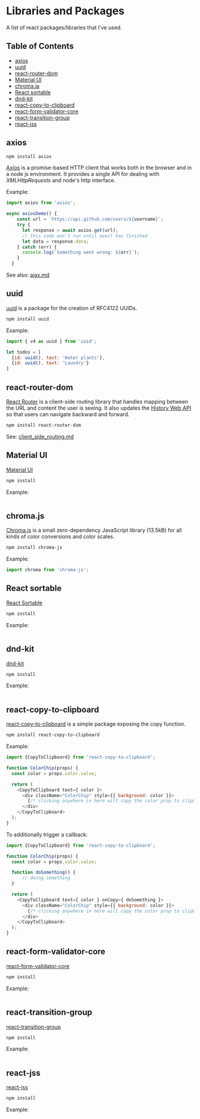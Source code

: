 # Libraries and Packages

A list of react packages/libraries that I've used.


## Table of Contents

<!-- toc -->

- [axios](#axios)
- [uuid](#uuid)
- [react-router-dom](#react-router-dom)
- [Material UI](#material-ui)
- [chroma.ja](#chromaja)
- [React sortable](#react-sortable)
- [dnd-kit](#dnd-kit)
- [react-copy-to-clipboard](#react-copy-to-clipboard)
- [react-form-validator-core](#react-form-validator-core)
- [react-transition-group](#react-transition-group)
- [react-jss](#react-jss)

<!-- tocstop -->

## axios

```bash
npm install axios
```

[Axios](https://github.com/axios/axios) is a promise-based HTTP client that works both in the browser and in a node js environment. It provides a single API for dealing with *XMLHttpRequests* and node's http interface.

Example:

```javascript
import axios from 'axios';

async axiosDemo() {
    const url = `https://api.github.com/users/${username}`;
    try {
      let response = await axios.get(url);
      // this code won't run until await has finished
      let data = response.data;
    } catch (err) {
      console.log(`Something went wrong: ${err}`);
    }
  }
```

See also: [ajax.md](ajax.md)


## uuid

[uuid](https://www.npmjs.com/package/uuid) is a package for the creation of RFC4122 UUIDs.

```bash
npm install uuid
```

Example:

```javascript
import { v4 as uuid } from 'uuid';

let todos = [
  {id: uuid(), text: 'Water plants'},
  {id: uuid(), text: 'Laundry'}
]
```


## react-router-dom

[React Router](https://reactrouter.com/docs/en/v6) is a client-side routing library that handles mapping between the URL and content the user is seeing. It also updates the [History Web API](https://developer.mozilla.org/en-US/docs/Web/API/History_API) so that users can navigate backward and forward.

```bash
npm install react-router-dom
```

See: [client_side_routing.md](client_side_routing.md)


## Material UI

[Material UI](https://mui.com)

```bash
npm install
```

Example:

```javascript
```


## chroma.js

[Chroma.js](https://gka.github.io/chroma.js/#chroma-contrast) is a small zero-dependency JavaScript library (13.5kB) for all kinds of color conversions and color scales.

```bash
npm install chroma-js
```

Example:

```javascript
import chroma from 'chroma-js';
```


## React sortable

[React Sortable](https://github.com/clauderic/react-sortable-hoc)

```bash
npm install
```

Example:

```javascript
```


## dnd-kit

[dnd-kit](https://github.com/clauderic/dnd-kit)

```bash
npm install
```

Example:

```javascript
```


## react-copy-to-clipboard

[react-copy-to-clipboard](https://github.com/nkbt/react-copy-to-clipboard) is a simple package exposing the copy function.

```bash
npm install react-copy-to-clipboard
```

Example:

```javascript
import {CopyToClipboard} from 'react-copy-to-clipboard';

function ColorChip(props) {
  const color = props.color.value;

  return (
    <CopyToClipboard text={ color }>
      <div className="ColorChip" style={{ background: color }}>
        {/* clicking anywhere in here will copy the color prop to clipboard */}
      </div>
    </CopyToClipboard>
  );
}
```

To additionally trigger a callback:

```javascript
import {CopyToClipboard} from 'react-copy-to-clipboard';

function ColorChip(props) {
  const color = props.color.value;

  function doSomething() {
      // doing something
  }

  return (
    <CopyToClipboard text={ color } onCopy={ doSomething }>
      <div className="ColorChip" style={{ background: color }}>
        {/* clicking anywhere in here will copy the color prop to clipboard */}
      </div>
    </CopyToClipboard>
  );
}
```


## react-form-validator-core

[react-form-validator-core](https://github.com/NewOldMax/react-form-validator-core)

```bash
npm install
```

Example:

```javascript
```


## react-transition-group

[react-transition-group](https://github.com/reactjs/react-transition-group)

```bash
npm install
```

Example:

```javascript
```


## react-jss

[react-jss](https://cssinjs.org/)

```bash
npm install
```

Example:

```javascript
```

